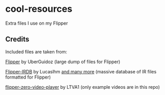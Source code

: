 # cool-resources
Extra files I use on my Flipper

## Credits
Included files are taken from:

[Flipper](https://github.com/UberGuidoZ/Flipper) by UberGuidoz (large dump of files for Flipper)

[Flipper-IRDB](https://github.com/Lucaslhm/Flipper-IRDB) by Lucaslhm [and many more](https://github.com/Lucaslhm/Flipper-IRDB#flipper-irdb) (massive database of IR files formatted for Flipper)

[flipper-zero-video-player](https://github.com/LTVA1/flipper-zero-video-player) by LTVA1 (only example videos are in this repo)
